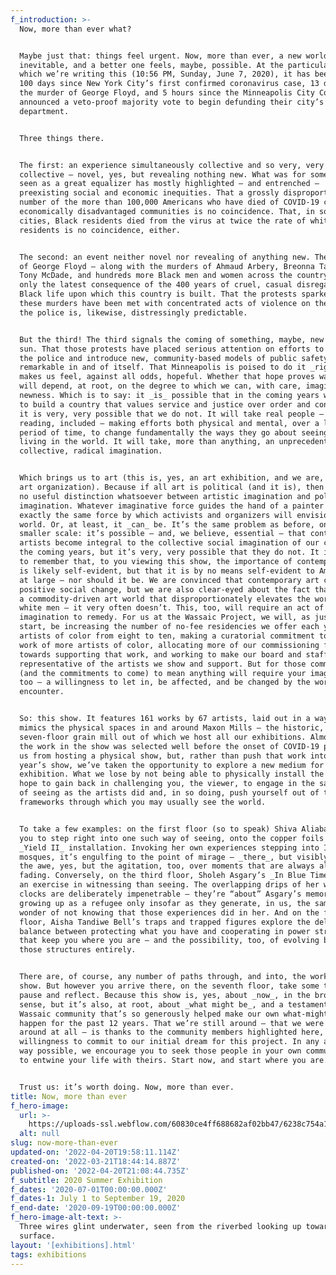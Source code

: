 ```yaml
---
f_introduction: >-
  Now, more than ever what?


  Maybe just that: things feel urgent. Now, more than ever, a new world feels
  inevitable, and a better one feels, maybe, possible. At the particular now in
  which we’re writing this (10:56 PM, Sunday, June 7, 2020), it has been exactly
  100 days since New York City’s first confirmed coronavirus case, 13 days since
  the murder of George Floyd, and 5 hours since the Minneapolis City Council
  announced a veto-proof majority vote to begin defunding their city’s police
  department.


  Three things there.


  The first: an experience simultaneously collective and so very, very not
  collective — novel, yes, but revealing nothing new. What was for some reason
  seen as a great equalizer has mostly highlighted — and entrenched —
  preexisting social and economic inequities. That a grossly disproportionate
  number of the more than 100,000 Americans who have died of COVID-19 come from
  economically disadvantaged communities is no coincidence. That, in some
  cities, Black residents died from the virus at twice the rate of white
  residents is no coincidence, either.


  The second: an event neither novel nor revealing of anything new. The murder
  of George Floyd — along with the murders of Ahmaud Arbery, Breonna Taylor,
  Tony McDade, and hundreds more Black men and women across the country — is
  only the latest consequence of the 400 years of cruel, casual disregard for
  Black life upon which this country is built. That the protests sparked by
  these murders have been met with concentrated acts of violence on the part of
  the police is, likewise, distressingly predictable.


  But the third! The third signals the coming of something, maybe, new under the
  sun. That those protests have placed serious attention on efforts to defund
  the police and introduce new, community-based models of public safety is
  remarkable in and of itself. That Minneapolis is poised to do it _right now_
  makes us feel, against all odds, hopeful. Whether that hope proves warranted
  will depend, at root, on the degree to which we can, with care, imagine
  newness. Which is to say: it _is_ possible that in the coming years we begin
  to build a country that values service and justice over order and control, but
  it is very, very possible that we do not. It will take real people — you,
  reading, included — making efforts both physical and mental, over a long
  period of time, to change fundamentally the ways they go about seeing and
  living in the world. It will take, more than anything, an unprecedented act of
  collective, radical imagination.


  Which brings us to art (this is, yes, an art exhibition, and we are, yes, an
  art organization). Because if all art is political (and it is), then there is
  no useful distinction whatsoever between artistic imagination and political
  imagination. Whatever imaginative force guides the hand of a painter is
  exactly the same force by which activists and organizers will envision our new
  world. Or, at least, it _can_ be. It’s the same problem as before, on a
  smaller scale: it’s possible — and, we believe, essential — that contemporary
  artists become integral to the collective social imagination of our country in
  the coming years, but it’s very, very possible that they do not. It is helpful
  to remember that, to you viewing this show, the importance of contemporary art
  is likely self-evident, but that it is by no means self-evident to Americans
  at large — nor should it be. We are convinced that contemporary art can foster
  positive social change, but we are also clear-eyed about the fact that — given
  a commodity-driven art world that disproportionately elevates the work of cis
  white men — it very often doesn’t. This, too, will require an act of sustained
  imagination to remedy. For us at the Wassaic Project, we will, as just a
  start, be increasing the number of no-fee residencies we offer each year to
  artists of color from eight to ten, making a curatorial commitment to show the
  work of more artists of color, allocating more of our commissioning funds
  towards supporting that work, and working to make our board and staff more
  representative of the artists we show and support. But for those commitments
  (and the commitments to come) to mean anything will require your imagination,
  too — a willingness to let in, be affected, and be changed by the work you
  encounter.


  So: this show. It features 161 works by 67 artists, laid out in a way that
  mimics the physical spaces in and around Maxon Mills — the historic,
  seven-floor grain mill out of which we host all our exhibitions. Almost all of
  the work in the show was selected well before the onset of COVID-19 prevented
  us from hosting a physical show, but, rather than push that work into next
  year’s show, we’ve taken the opportunity to explore a new medium for
  exhibition. What we lose by not being able to physically install the work, we
  hope to gain back in challenging you, the viewer, to engage in the same acts
  of seeing as the artists did and, in so doing, push yourself out of the
  frameworks through which you may usually see the world.


  To take a few examples: on the first floor (so to speak) Shiva Aliabadi asks
  you to step right into one such way of seeing, onto the copper foils of her
  _Yield II_ installation. Invoking her own experiences stepping into Iranian
  mosques, it’s engulfing to the point of mirage — _there_, but visibly fraying;
  the awe, yes, but the agitation, too, over moments that are always already
  fading. Conversely, on the third floor, Sholeh Asgary’s _In Blue Time_ is more
  an exercise in witnessing than seeing. The overlapping drips of her water
  clocks are deliberately impenetrable — they’re “about” Asgary’s memories
  growing up as a refugee only insofar as they generate, in us, the same quiet
  wonder of not knowing that those experiences did in her. And on the fifth
  floor, Aisha Tandiwe Bell’s traps and trapped figures explore the delicate
  balance between protecting what you have and cooperating in power structures
  that keep you where you are — and the possibility, too, of evolving beyond
  those structures entirely.


  There are, of course, any number of paths through, and into, the work in this
  show. But however you arrive there, on the seventh floor, take some time to
  pause and reflect. Because this show is, yes, about _now_, in the broadest
  sense, but it’s also, at root, about _what might be_, and a testament to the
  Wassaic community that’s so generously helped make our own what-might-bes
  happen for the past 12 years. That we’re still around — that we were ever
  around at all — is thanks to the community members highlighted here, to their
  willingness to commit to our initial dream for this project. In any and every
  way possible, we encourage you to seek those people in your own community, and
  to entwine your life with theirs. Start now, and start where you are.


  Trust us: it’s worth doing. Now, more than ever.
title: Now, more than ever
f_hero-image:
  url: >-
    https://uploads-ssl.webflow.com/60830ce4ff688682af02bb47/6238c754a15e08ef6d1fe515_wassaic-project-artist-david-andree-land-harp-05-27-11-53-29.jpg
  alt: null
slug: now-more-than-ever
updated-on: '2022-04-20T19:58:11.114Z'
created-on: '2022-03-21T18:44:14.887Z'
published-on: '2022-04-20T21:08:44.735Z'
f_subtitle: 2020 Summer Exhibition
f_dates: '2020-07-01T00:00:00.000Z'
f_dates-1: July 1 to September 19, 2020
f_end-date: '2020-09-19T00:00:00.000Z'
f_hero-image-alt-text: >-
  Three wires glint underwater, seen from the riverbed looking up towards the
  surface.
layout: '[exhibitions].html'
tags: exhibitions
---
```



